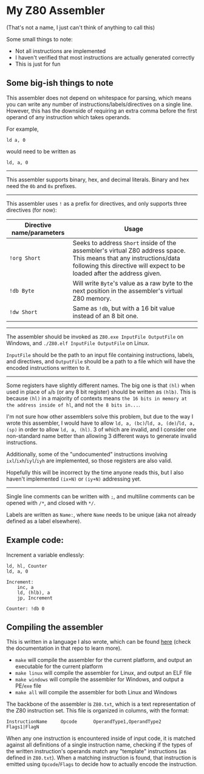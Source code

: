 # My Z80 Assembler

(That's not a name, I just can't think of anything to call this)

Some small things to note:

* Not all instructions are implemented
* I haven't verified that most instructions are actually generated correctly
* This is just for fun

## Some big-ish things to note

This assembler does not depend on whitespace for parsing, which means you can write any number of instructions/labels/directives on a single line.
However, this has the downside of requiring an extra comma before the first operand of any instruction which takes operands.

For example,
```
ld a, 0
```
would need to be written as
```
ld, a, 0
```

---

This assembler supports binary, hex, and decimal literals. Binary and hex need the `0b` and `0x` prefixes.

---

This assembler uses `!` as a prefix for directives, and only supports three directives (for now):

| Directive name/parameters | Usage |
|---------------------------|-------|
| `!org Short` | Seeks to address `Short` inside of the assembler's virtual Z80 address space. This means that any instructions/data following this directive will expect to be loaded after the address given. |
| `!db Byte` | Will write `Byte`'s value as a raw byte to the next position in the assembler's virtual Z80 memory. |
| `!dw Short` | Same as `!db`, but with a 16 bit value instead of an 8 bit one. |

---

The assembler should be invoked as `Z80.exe InputFile OutputFile` on Windows, and `./Z80.elf InputFile OutputFile` on Linux.

`InputFile` should be the path to an input file containing instructions, labels, and directives, and `OutputFile` should be a path to a file which will have the encoded instructions written to it.

---

Some registers have slightly different names. The big one is that `(hl)` when used in place of `a`/`b` (or any 8 bit register) should be written as `(hlb)`. This is because `(hl)` in a majority of contexts means `the 16 bits in memory at the address inside of hl`, and not `the 8 bits in...`.

I'm not sure how other assemblers solve this problem, but due to the way I wrote this assembler, I would have to allow `ld, a, (bc)`/`ld, a, (de)`/`ld, a, (sp)` in order to allow `ld, a, (hl)`. 3 of which are invalid, and I consider one non-standard name better than allowing 3 different ways to generate invalid instructions.

Additionally, some of the "undocumented" instructions involving `ixl`/`ixh`/`iyl`/`iyh` are implemented, so those registers are also valid.

Hopefully this will be incorrect by the time anyone reads this, but I also haven't implemented `(ix+N)` or `(iy+N)` addressing yet.

---

Single line comments can be written with `;`, and multiline comments can be opened with `/*`, and closed with `*/`.

Labels are written as `Name:`, where `Name` needs to be unique (aka not already defined as a label elsewhere).

## Example code:

Increment a variable endlessly:

```
ld, hl, Counter
ld, a, 0

Increment:
    inc, a
    ld, (hlb), a
    jp, Increment

Counter: !db 0
```

## Compiling the assembler

This is written in a language I also wrote, which can be found [here](https://github.com/CloakerSmoker/Relax-Language) (check the documentation in that repo to learn more).

* `make` will compile the assembler for the current platform, and output an executable for the current platform
* `make linux` will compile the assembler for Linux, and output an ELF file
* `make windows` will compile the assembler for Windows, and output a PE/`exe` file
* `make all` will compile the assembler for both Linux and Windows

The backbone of the assembler is `Z80.txt`, which is a text representation of the Z80 instruction set. This file is organized in columns, with the format:

```
InstructionName     Opcode      OperandType1,OperandType2       Flags1|FlagN
```

When any one instruction is encountered inside of input code, it is matched against all definitions of a single instruction name, checking if the types of the written instruction's operands match any "template" instructions (as defined in `Z80.txt`). When a matching instruction is found, that instruction is emitted using `Opcode`/`Flags` to decide how to actually encode the instruction.